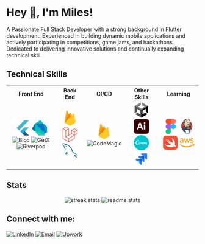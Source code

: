 # Hey 👋, I'm Miles!

A Passionate Full Stack Developer with a strong background in Flutter development. Experienced in building dynamic mobile applications and actively participating in competitions, game jams, and hackathons. Dedicated to delivering innovative solutions and continually expanding technical skill.   
## Technical Skills  

<table>
  <tr>
    <th>Front End</th>
    <th>Back End</th>
    <th>CI/CD</th>
    <th>Other Skills</th>
    <th>Learning</th>
  </tr>
  <tr>
    <td align="center">
      <img src="https://github.com/devicons/devicon/blob/master/icons/flutter/flutter-original.svg" alt="Flutter" width="40" height="40"/>
      <img src="https://github.com/devicons/devicon/blob/master/icons/dart/dart-original.svg" alt="Dart" width="40" height="40"/>
      <img src="https://pub.dev/packages/bloc/versions/8.1.4/gen-res/gen/logo.webp" alt="Bloc" width="40" height="40"/>
      <img src="https://res.cloudinary.com/strapi/image/upload/v1621261454/logo_vgoldp.png" alt="GetX" width="40" height="40"/>
      <img src="https://riverpod.dev/img/logo.png" alt="Riverpod" width="40" height="40"/>
    </td>
    <td align="center">
      <img src="https://github.com/devicons/devicon/blob/master/icons/firebase/firebase-original.svg" alt="Firebase" width="40" height="40"/>
      <img src="https://raw.githubusercontent.com/devicons/devicon/master/icons/laravel/laravel-original.svg" alt="Laravel" width="40" height="40"/>
      <img src="https://raw.githubusercontent.com/devicons/devicon/master/icons/mysql/mysql-original.svg" alt="MySQL" width="40" height="40"/>
    </td>
    <td align="center">
      <img src="https://github.com/devicons/devicon/blob/master/icons/firebase/firebase-original.svg" alt="Firebase" width="40" height="40"/>
      <img src="https://avatars.githubusercontent.com/u/53334409?s=200&v=4" alt="CodeMagic" width="40" height="40"/>
    </td>
    <td align="center">
      <img src="https://github.com/devicons/devicon/blob/master/icons/unity/unity-original.svg" alt="Unity" width="40" height="40"/>
      <img src="https://github.com/devicons/devicon/blob/master/icons/illustrator/illustrator-plain.svg" alt="Illustrator" width="40" height="40"/>
      <img src="https://raw.githubusercontent.com/devicons/devicon/master/icons/canva/canva-original.svg" alt="Canva" width="40" height="40"/>
      <img src="https://raw.githubusercontent.com/devicons/devicon/master/icons/jira/jira-original.svg" alt="JIRA" width="40" height="40"/>
    </td>
    <td align="center">
      <img src="https://raw.githubusercontent.com/devicons/devicon/master/icons/figma/figma-original.svg" alt="Figma" width="40" height="40"/>
      <img src="https://raw.githubusercontent.com/devicons/devicon/master/icons/jenkins/jenkins-original.svg" alt="Jenkins" width="40" height="40"/>
      <img src="https://github.com/devicons/devicon/blob/master/icons/swift/swift-original.svg" alt="Swift" width="40" height="40"/>
      <img src="https://github.com/devicons/devicon/blob/master/icons/amazonwebservices/amazonwebservices-plain-wordmark.svg" alt="Aws" width="40" height="40"/>
    </td>
  </tr>
</table>

## Stats

<div align=center>
  <img width=390 src="https://github-readme-streak-stats-salesp07.vercel.app/?user=mylzdev&count_private=true&theme=react&border_radius=10" alt="streak stats"/>
  <img width=390 src="https://github-readme-stats-salesp07.vercel.app/api?username=mylzdev&count_private=true&show_icons=true&theme=react&rank_icon=github&border_radius=10" alt="readme stats" />
</div>

## Connect with me:
<p align="left">
  <a href="https://www.linkedin.com/in/john-miles-morales-2a5b1b280/" target="blank"><img align="center" src="https://upload.wikimedia.org/wikipedia/commons/e/e9/Linkedin_icon.svg" alt="LinkedIn" height="30" width="40" /></a>
  <a href="mailto:johnmilesmorales16@gmail.com" target="blank"><img align="center" src="https://upload.wikimedia.org/wikipedia/commons/7/7e/Gmail_icon_%282020%29.svg" alt="Email" height="30" width="40" /></a>
  <a href="https://www.upwork.com/freelancers/~01dbc327dbe2b3d1c1" target="blank"><img align="center" src="https://upload.wikimedia.org/wikipedia/commons/f/f4/Upwork_Logo.svg" alt="Upwork" height="30" width="40" /></a>
</p>
